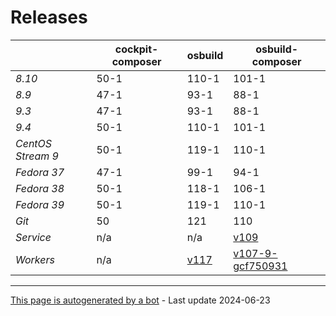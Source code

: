 # Releases
|       | cockpit-composer    | osbuild    | osbuild-composer    |
|-------|---------------------|------------|---------------------|
*8.10* | 50-1 | 110-1 | 101-1
*8.9* | 47-1 | 93-1 | 88-1
*9.3* | 47-1 | 93-1 | 88-1
*9.4* | 50-1 | 110-1 | 101-1
*CentOS Stream 9* | 50-1 | 119-1 | 110-1
*Fedora 37* | 47-1 | 99-1 | 94-1
*Fedora 38* | 50-1 | 118-1 | 106-1
*Fedora 39* | 50-1 | 119-1 | 110-1
*Git* | 50 | 121 | 110
*Service* | n/a | n/a | [v109](https://github.com/osbuild/osbuild-composer/compare/v109...main)
*Workers* | n/a | [v117](https://github.com/osbuild/osbuild/compare/v117...main) | [v107-9-gcf750931](https://github.com/osbuild/osbuild-composer/compare/v107-9-gcf750931...main)

---

[This page is autogenerated by a bot](https://gitlab.cee.redhat.com/osbuild/guides-bot/-/blob/main/release_overview.py) - Last update 2024-06-23